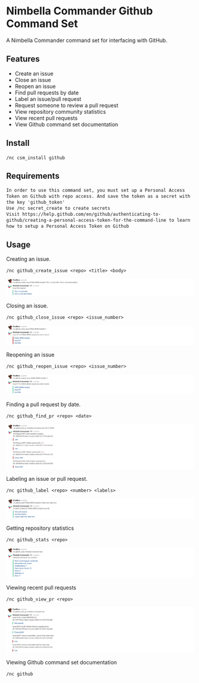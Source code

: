 # Nimbella Commander Github Command Set
A Nimbella Commander command set for interfacing with GitHub.


## Features
- Create an issue
- Close an issue
- Reopen an issue
- Find pull requests by date
- Label an issue/pull request
- Request someone to review a pull request
- View repository community statistics
- View recent pull requests
- View Github command set documentation

## Install
```
/nc csm_install github
```

## Requirements
```
In order to use this command set, you must set up a Personal Access Token on Github with repo access. And save the token as a secret with the key 'github_token'
Use /nc secret_create to create secrets
Visit https://help.github.com/en/github/authenticating-to-github/creating-a-personal-access-token-for-the-command-line to learn how to setup a Personal Access Token on Github
```

## Usage
Creating an issue.
```
/nc github_create_issue <repo> <title> <body>
```
![Github create_issue command](https://raw.githubusercontent.com/nimbella/command-sets/master/github/screenshots/create_issue.PNG)

Closing an issue.
```
/nc github_close_issue <repo> <issue_number>
```
![Github close_issue command](https://raw.githubusercontent.com/nimbella/command-sets/master/github/screenshots/close_issue.PNG)

Reopening an issue
```
/nc github_reopen_issue <repo> <issue_number>
```
![Github reopen_issue command](https://raw.githubusercontent.com/nimbella/command-sets/master/github/screenshots/reopen_issue.PNG)

Finding a pull request by date.
```
/nc github_find_pr <repo> <date>
```
![Github find_pr command](https://raw.githubusercontent.com/nimbella/command-sets/master/github/screenshots/find_pr.PNG)

Labeling an issue or pull request.
```
/nc github_label <repo> <number> <labels>
```
![Github label command](https://raw.githubusercontent.com/nimbella/command-sets/master/github/screenshots/label.PNG)

Getting repository statistics
```
/nc github_stats <repo>
```
![Github stats command](https://raw.githubusercontent.com/nimbella/command-sets/master/github/screenshots/stats.PNG)

Viewing recent pull requests
```
/nc github_view_pr <repo>
```
![Github view_pr command](https://raw.githubusercontent.com/nimbella/command-sets/master/github/screenshots/view_pr.PNG)

Viewing Github command set documentation
```
/nc github
```
